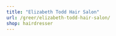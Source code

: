 ```yaml
---
title: "Elizabeth Todd Hair Salon"
url: /greer/elizabeth-todd-hair-salon/
shop: hairdresser
---
```

